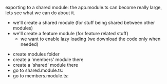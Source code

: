exporting to a shared module:
the app.module.ts can become really large, lets see what we can do about it.

- we'll create a shared module (for stuff being shared between other modules)
- we'll create a feature module (for feature related stuff)
    * we want to enable lazy loading (we download the code only when needed)


* create modules folder
* create a 'members' module there
* create a 'shared' module there
* go to shared.module.ts:
* go to members.module.ts:
